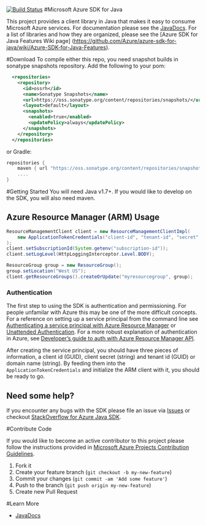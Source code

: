 [![Build Status](https://travis-ci.org/Azure/azure-sdk-for-java.svg?style=flat-square&label=build)](https://travis-ci.org/Azure/azure-sdk-for-java)
#Microsoft Azure SDK for Java

This project provides a client library in Java that makes it easy to consume Microsoft Azure services. For documentation please see the [JavaDocs](http://azure.github.io/azure-sdk-for-java). For a list of libraries and how they are organized, please see the [Azure SDK for Java Features Wiki page] (https://github.com/Azure/azure-sdk-for-java/wiki/Azure-SDK-for-Java-Features).

#Download
To compile either this repo, you need snapshot builds in sonatype snapshots repository.  Add the following to your pom:
```xml
  <repositories>
    <repository>
      <id>ossrh</id>
      <name>Sonatype Snapshots</name>
      <url>https://oss.sonatype.org/content/repositories/snapshots/</url>
      <layout>default</layout>
      <snapshots>
        <enabled>true</enabled>
        <updatePolicy>always</updatePolicy>
      </snapshots>
    </repository>
  </repositories>
```
or Gradle:
```groovy
repositories {
    maven { url "https://oss.sonatype.org/content/repositories/snapshots/" }
    ....
}
```

#Getting Started
You will need Java v1.7+. If you would like to develop on the SDK, you will also need maven.

## Azure Resource Manager (ARM) Usage
```java
ResourceManagementClient client = new ResourceManagementClientImpl(
    new ApplicationTokenCredentials("client-id", "tenant-id", "secret", null) // see Authentication
);
client.setSubscriptionId(System.getenv("subscription-id"));
client.setLogLevel(HttpLoggingInterceptor.Level.BODY);

ResourceGroup group = new ResourceGroup();
group.setLocation("West US");
client.getResourceGroups().createOrUpdate("myresourcegroup", group);
```

### Authentication
The first step to using the SDK is authentication and permissioning. For people unfamilar with Azure this may be one of the more difficult concepts. For a reference on setting up a service principal from the command line see [Authenticating a service principal with Azure Resource Manager](http://aka.ms/cli-service-principal) or [Unattended Authentication](http://aka.ms/auth-unattended). For a more robust explanation of authentication in Azure, see [Developer’s guide to auth with Azure Resource Manager API](http://aka.ms/arm-auth-dev-guide).

After creating the service principal, you should have three pieces of information, a client id (GUID), client secret (string) and tenant id (GUID) or domain name (string). By feeding them into the `ApplicationTokenCredentials` and initialize the ARM client with it, you should be ready to go.

## Need some help?
If you encounter any bugs with the SDK please file an issue via [Issues](https://github.com/Azure/azure-sdk-for-java/issues) or checkout [StackOverflow for Azure Java SDK](http://stackoverflow.com/questions/tagged/azure-java-sdk).

#Contribute Code

If you would like to become an active contributor to this project please follow the instructions provided in [Microsoft Azure Projects Contribution Guidelines](http://azure.github.io/guidelines.html).

1. Fork it
2. Create your feature branch (`git checkout -b my-new-feature`)
3. Commit your changes (`git commit -am 'Add some feature'`)
4. Push to the branch (`git push origin my-new-feature`)
5. Create new Pull Request

#Learn More
* [JavaDocs](http://azure.github.io/azure-sdk-for-java)
